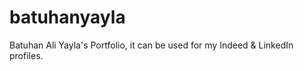 # batuhanyayla
Batuhan Ali Yayla's Portfolio, it can be used for my Indeed &amp; LinkedIn profiles. 
